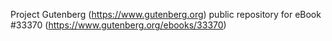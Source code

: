 Project Gutenberg (https://www.gutenberg.org) public repository for eBook #33370 (https://www.gutenberg.org/ebooks/33370)
